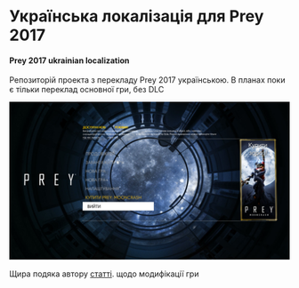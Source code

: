 # Українська локалізація для Prey 2017

#### Prey 2017 ukrainian localization

Репозиторій проекта з перекладу Prey 2017 українською. В планах поки є тільки переклад основної гри, без DLC

![prey 2017 main menu](/screenshot.png "Приклад локалізації головного меню")

Щира подяка автору [статті](https://rosodudemods.wordpress.com/prey-modding-guide/). щодо модифікації гри
